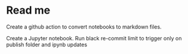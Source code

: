 # Read me

Create a github action to convert notebooks to markdown files.

Create a Jupyter notebook.
Run black
re-commit
limit to trigger only on publish folder and ipynb updates
